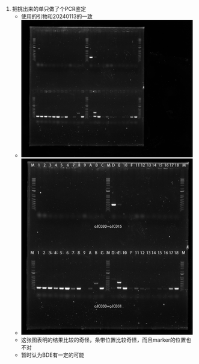1. 把挑出来的单只做了个PCR鉴定
    + 使用的引物和20240113的一致
    + ![原始图像](../../../photo/20240116/admin%202024-01-17%2004h47m46s(GelRed).jpg)
    + ![原始图像](../../../photo/20240116/admin%202024-01-17%2004h47m46s(GelRed)-result.jpg)
    + 这张图表明的结果比较的奇怪，条带位置比较奇怪，而且marker的位置也不对
    + 暂时认为BDE有一定的可能